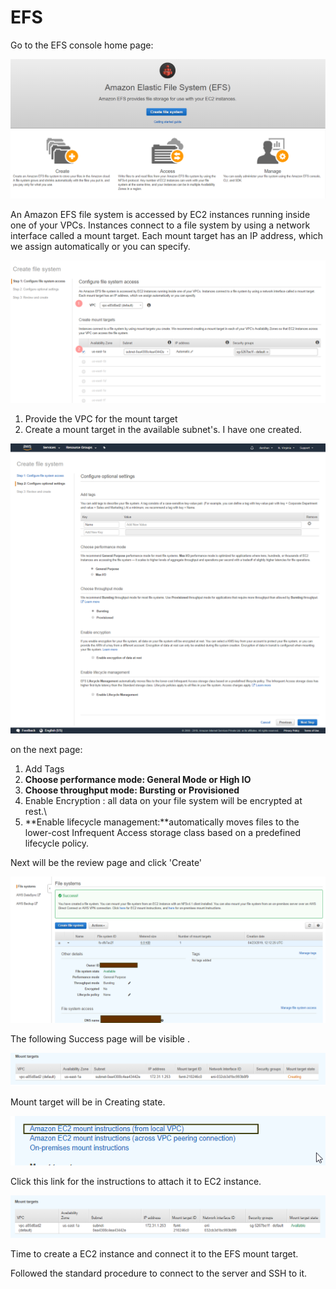 # EFS

Go to the EFS console home page:

![](../../.gitbook/assets/image%20%2845%29.png)

An Amazon EFS file system is accessed by EC2 instances running inside one of your VPCs. Instances connect to a file system by using a network interface called a mount target. Each mount target has an IP address, which we assign automatically or you can specify.

![](../../.gitbook/assets/image%20%2837%29.png)

1. Provide the VPC for the mount target
2. Create a mount target in the available subnet's. I have one created.

![](../../.gitbook/assets/screencapture-console-aws-amazon-efs-home-2019-04-23-17_37_34.png)

on the next page:

1. Add Tags
2. **Choose performance mode: General Mode or High IO**
3. **Choose throughput mode: Bursting or Provisioned**
4. Enable Encryption : all data on your file system will be encrypted at rest.\
5. **Enable lifecycle management:**automatically moves files to the lower-cost Infrequent Access storage class based on a predefined lifecycle policy.

Next will be the review page and click 'Create' 

![](../../.gitbook/assets/image%20%2892%29.png)

The following Success page will be visible .

![](../../.gitbook/assets/image%20%2815%29.png)

Mount target will be in Creating state.

![](../../.gitbook/assets/image%20%2814%29.png)

Click this link for the instructions to attach it to EC2 instance.

![After a while the mount target will be available.](../../.gitbook/assets/image%20%2817%29.png)

Time to create a EC2 instance and connect it to the EFS mount target.

Followed the standard procedure to connect to the server and SSH to it.





